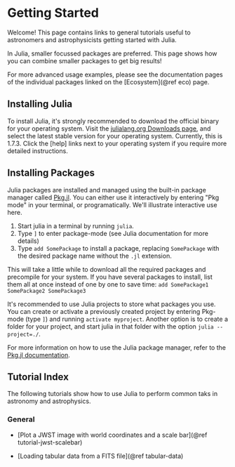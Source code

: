 # Getting Started

Welcome! This page contains links to general tutorials useful to astronomers and astrophysicists getting started with Julia.

In Julia, smaller focussed packages are preferred. This page shows how you can combine smaller packages to get big results!

For more advanced usage examples, please see the documentation pages of the individual packages linked on the [Ecosystem](@ref eco) page.


## Installing Julia

To install Julia, it's strongly recommended to download the official binary for your operating system. 
Visit the [julialang.org Downloads page](https://julialang.org/downloads), and select the latest stable version for your operating system. Currently, this is 1.7.3. Click the [help] links next to your operating system if you require more detailed instructions.

## Installing Packages

Julia packages are installed and managed using the built-in package manager called [Pkg.jl](https://pkgdocs.julialang.org/v1/).
You can either use it interactively by entering "Pkg mode" in your terminal, or programatically. We'll illustrate interactive use here.

1. Start julia in a terminal by running `julia`.
2. Type `]` to enter package-mode (see Julia documentation for more details)
3. Type `add SomePackage` to install a package, replacing `SomePackage` with the desired package name without the `.jl` extension.

This will take a little while to download all the required packages and precompile for your system. If you have several packages to install, list them all at once instead of one by one to save time: `add SomePackage1 SomePackage2 SomePackage3`

It's recommended to use Julia projects to store what packages you use. You can create or activate a previously created project by entering Pkg-mode (type `]`) and running `activate myproject`. Another option is to create a folder for your project, and start julia in that folder with the option `julia --project=./`. 

For more information on how to use the Julia package manager, refer to the [Pkg.jl documentation](https://pkgdocs.julialang.org/v1/repl/).



## Tutorial Index

The following tutorials show how to use Julia to perform common taks in astronomy and astrophysics.

### General

* [Plot a JWST image with world coordinates and a scale bar](@ref tutorial-jwst-scalebar)

* [Loading tabular data from a FITS file](@ref tabular-data)

